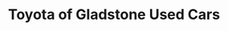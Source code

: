 ---
title: "Toyota of Gladstone Used Cars"
url: /gladstone/toyota-of-gladstone-used-cars/
shop: Autohaus
---